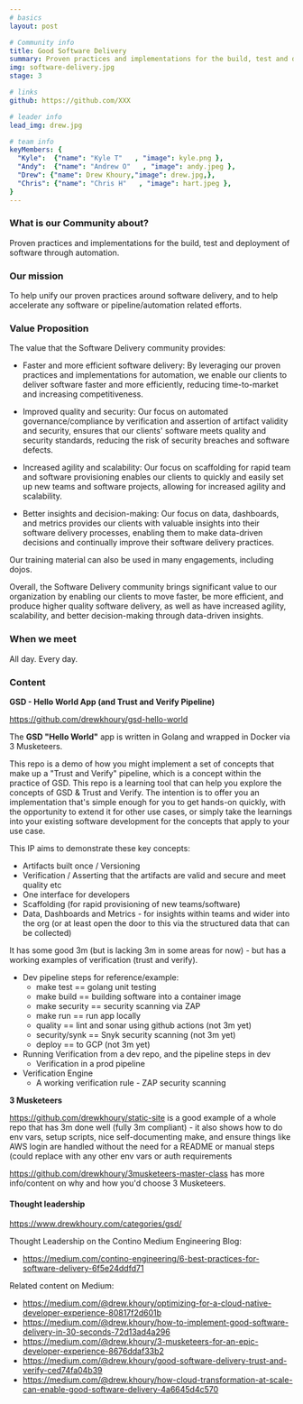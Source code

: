 ```yaml
---
# basics
layout: post

# Community info
title: Good Software Delivery
summary: Proven practices and implementations for the build, test and deployment of software via automation. Trust and Verify pipelines that use automated governance rules for verification.
img: software-delivery.jpg
stage: 3

# links
github: https://github.com/XXX

# leader info
lead_img: drew.jpg

# team info
keyMembers: {
  "Kyle":  {"name": "Kyle T"   , "image": kyle.png },
  "Andy":  {"name": "Andrew O"   , "image": andy.jpeg },
  "Drew": {"name": Drew Khoury,"image": drew.jpg,},
  "Chris": {"name": "Chris H"   , "image": hart.jpeg },
}
---
```


### What is our Community about?
Proven practices and implementations for the build, test and deployment of software through automation.


### Our mission
To help unify our proven practices around software delivery, and to help accelerate any software or pipeline/automation related efforts.

### Value Proposition
The value that the Software Delivery community provides:

- Faster and more efficient software delivery: By leveraging our proven practices and implementations for automation, we enable our clients to deliver software faster and more efficiently, reducing time-to-market and increasing competitiveness.

- Improved quality and security: Our focus on automated governance/compliance by verification and assertion of artifact validity and security, ensures that our clients' software meets quality and security standards, reducing the risk of security breaches and software defects.

- Increased agility and scalability: Our focus on scaffolding for rapid team and software provisioning enables our clients to quickly and easily set up new teams and software projects, allowing for increased agility and scalability.

- Better insights and decision-making: Our focus on data, dashboards, and metrics provides our clients with valuable insights into their software delivery processes, enabling them to make data-driven decisions and continually improve their software delivery practices.

Our training material can also be used in many engagements, including dojos.

Overall, the Software Delivery community brings significant value to our organization by enabling our clients to move faster, be more efficient, and produce higher quality software delivery, as well as have increased agility, scalability, and better decision-making through data-driven insights.

### When we meet
All day. Every day.

### Content

**GSD - Hello World App (and Trust and Verify Pipeline)**

https://github.com/drewkhoury/gsd-hello-world

The **GSD "Hello World"** app is written in Golang and wrapped in Docker via 3 Musketeers.

This repo is a demo of how you might implement a set of concepts that make up a "Trust and Verify" pipeline, which is a concept within the practice of GSD. This repo is a learning tool that can help you explore the concepts of GSD & Trust and Verify. The intention is to offer you an implementation that's simple enough for you to get hands-on quickly, with the opportunity to extend it for other use cases, or simply take the learnings into your existing software development for the concepts that apply to your use case.

This IP aims to demonstrate these key concepts:
- Artifacts built once / Versioning
- Verification / Asserting that the artifacts are valid and secure and meet quality etc
- One interface for developers
- Scaffolding (for rapid provisioning of new teams/software)
- Data, Dashboards and Metrics - for insights within teams and wider into the org (or at least open the door to this via the structured data that can be collected)

It has some good 3m (but is lacking 3m in some areas for now) - but has a working examples of verification (trust and verify).

- Dev pipeline steps for reference/example:
  - make test == golang unit testing
  - make build == building software into a container image
  - make security == security scanning via ZAP
  - make run == run app locally
  - quality == lint and sonar using github actions (not 3m yet)
  - security/synk == Snyk security scanning (not 3m yet)
  - deploy == to GCP (not 3m yet)
- Running Verification from a dev repo, and the pipeline steps in dev
  - Verification in a prod pipeline
- Verification Engine
  - A working verification rule - ZAP security scanning

**3 Musketeers**

https://github.com/drewkhoury/static-site is a good example of a whole repo that has 3m done well (fully 3m compliant) - it also shows how to do env vars, setup scripts, nice self-documenting make, and ensure things like AWS login are handled without the need for a README or manual steps (could replace with any other env vars or auth requirements

https://github.com/drewkhoury/3musketeers-master-class has more info/content on why and how you'd choose 3 Musketeers.

#### Thought leadership

https://www.drewkhoury.com/categories/gsd/

Thought Leadership on the Contino Medium Engineering Blog:
- https://medium.com/contino-engineering/6-best-practices-for-software-delivery-6f5e24ddfd71

Related content on Medium:
- https://medium.com/@drew.khoury/optimizing-for-a-cloud-native-developer-experience-80817f2d601b
- https://medium.com/@drew.khoury/how-to-implement-good-software-delivery-in-30-seconds-72d13ad4a296
- https://medium.com/@drew.khoury/3-musketeers-for-an-epic-developer-experience-8676ddaf33b2
- https://medium.com/@drew.khoury/good-software-delivery-trust-and-verify-ced74fa04b39
- https://medium.com/@drew.khoury/how-cloud-transformation-at-scale-can-enable-good-software-delivery-4a6645d4c570
